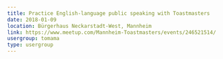 ```yaml
---
title: Practice English-language public speaking with Toastmasters
date: 2018-01-09
location: Bürgerhaus Neckarstadt-West, Mannheim
link: https://www.meetup.com/Mannheim-Toastmasters/events/246521514/
usergroup: tomama
type: usergroup
---
```

